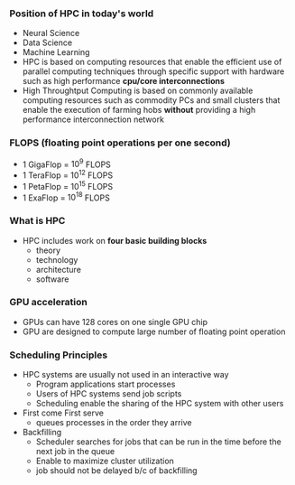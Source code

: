 ### Position of HPC in today's world

- Neural Science
- Data Science
- Machine Learning
- HPC is based on computing resources that enable the efficient use of parallel computing techniques through specific support with hardware such as high performance **cpu/core interconnections**
- High Throughtput Computing is based on commonly available computing resources such as commodity PCs and small clusters that enable the execution of farming hobs **without** providing a high performance interconnection network

### FLOPS (floating point operations per one second)

- 1 GigaFlop = $10^9$ FLOPS
- 1 TeraFlop = $10^{12}$ FLOPS
- 1 PetaFlop = $10^{15}$ FLOPS
- 1 ExaFlop = $10^{18}$ FLOPS

### What is HPC

- HPC includes work on **four basic building blocks**
  - theory
  - technology
  - architecture
  - software

### GPU acceleration

- GPUs can have 128 cores on one single GPU chip
- GPU are designed to compute large number of floating point operation

### Scheduling Principles

- HPC systems are usually not used in an interactive way
  - Program applications start processes
  - Users of HPC systems send job scripts
  - Scheduling enable the sharing of the HPC system with other users
- First come First serve
  - queues processes in the order they arrive
- Backfilling
  - Scheduler searches for jobs that can be run in the time before the next job in the queue
  - Enable to maximize cluster utilization
  - job should not be delayed b/c of backfilling
